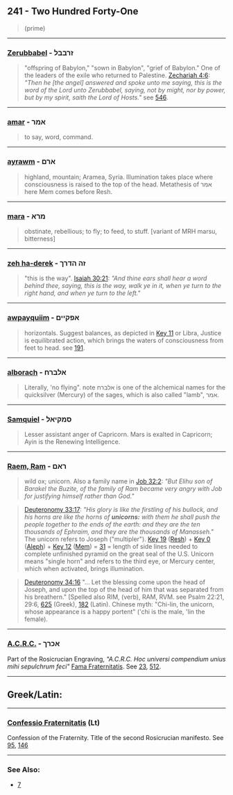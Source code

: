 ## 241 - Two Hundred Forty-One
> (prime)

---

### [Zerubbabel](/keys/ZRBBL) - זרבבל
> "offspring of Babylon," "sown in Babylon", "grief of Babylon." One of the leaders of the exile who returned to Palestine. [Zechariah 4:6](http://biblehub.com/zecharaiah/4-6.htm): *"Then he [the angel] answered and spoke unto me saying, this is the word of the Lord unto Zerubbabel, saying, not by might, nor by power, but by my spirit, saith the Lord of Hosts."* see [546](546).

---

### [amar](/keys/AMR) - אמר
> to say, word, command.

---

### [ayrawm](/keys/ARM) - ארם
> highland, mountain; Aramea, Syria. Illumination takes place where consciousness is raised to the top of the head. Metathesis of אמר here Mem comes before Resh.

---

### [mara](/keys/MRA) - מרא
> obstinate, rebellious; to fly; to feed, to stuff. [variant of MRH marsu, bitterness]

---

### [zeh ha-derek](/keys/ZH.HDRK) - זה הדרך
> "this is the way". [Isaiah 30:21](http://biblehub.com/isaiah/30-21.htm): *"And thine ears shall hear a word behind thee, saying, this is the way, walk ye in it, when ye turn to the right hand, and when ye turn to the left."*

---

### [awpayquiim](/keys/APQIIM) - אפקיים
> horizontals. Suggest balances, as depicted in [Key 11](11) or Libra, Justice is equilibrated action, which brings the waters of consciousness from feet to head. see [191](191).

---

### [alborach](/keys/ALBRCh) - אלברח
> Literally, 'no flying". note אלברח is one of the alchemical names for the quicksilver (Mercury) of the sages, which is also called "lamb", אמר.

---

### [Samquiel](/keys/SMQIAL) - סמקיאל
> Lesser assistant anger of Capricorn. Mars is exalted in Capricorn; Ayin is the Renewing Intelligence.

---

### [Raem, Ram](/keys/RAM) - ראם
> wild ox; unicorn. Also a family name in [Job 32:2](http://biblehub.com/job/32-2.htm): *"But Elihu son of Barakel the Buzite, of the family of Ram became very angry with Job for justifying himself rather than God."*

> [Deuteronomy 33:17](http://biblehub.com/deuteronomy/33-17.htm): *"His glory is like the firstling of his bullock, and his horns are like the horns of **unicorns:** with them he shall push the people together to the ends of the earth: and they are the ten thousands of Ephraim, and they are the thousands of Manasseh."* The unicorn refers to Joseph ("multipler"). [Key 19](19) ([Resh](/keys/R)) + [Key 0](0) ([Aleph](/keys/A)) + [Key 12](12) ([Mem](/keys/M)) = [31](31) = length of side lines needed to complete unfinished pyramid on the great seal of the U.S. Unicorn means "single horn" and refers to the third eye, or Mercury center, which when activated, brings illumination.

> [Deuteronomy 34:16](http://biblehub.com/deuteronomy/33-17.htm) "... Let the blessing come upon the head of Joseph, and upon the top of the head of him that was separated from his breathern." [Spelled also RIM, (verb), RAM, RVM. see Psalm 22:21, 29:6, [625](625) (Greek), [182](182) (Latin). Chinese myth: "Chi-lin, the unicorn, whose appearance is a happy portent" ('chi is the male, 'lin the female).

---

### [A.C.R.C.](/keys/AKRK) - אכרך
Part of the Rosicrucian Engraving, *"A.C.R.C. Hoc universi compendium unius mihi sepulchrum feci"* [Fama Fraternitatis](https://archive.org/stream/PaulFosterCase-TheTrueAndInvisibleRosicrucianOrder4thEd-1985#page/n23/mode/2up). See [23](23), [512](512).

---

## Greek/Latin:

---

### [Confessio Fraternitatis](/latin?word=Confessio+Fraternitatis) (Lt)
Confession of the Fraternity. Title of the second Rosicrucian manifesto. See [95](95), [146](146)

---

### See Also:

- [7](7)

